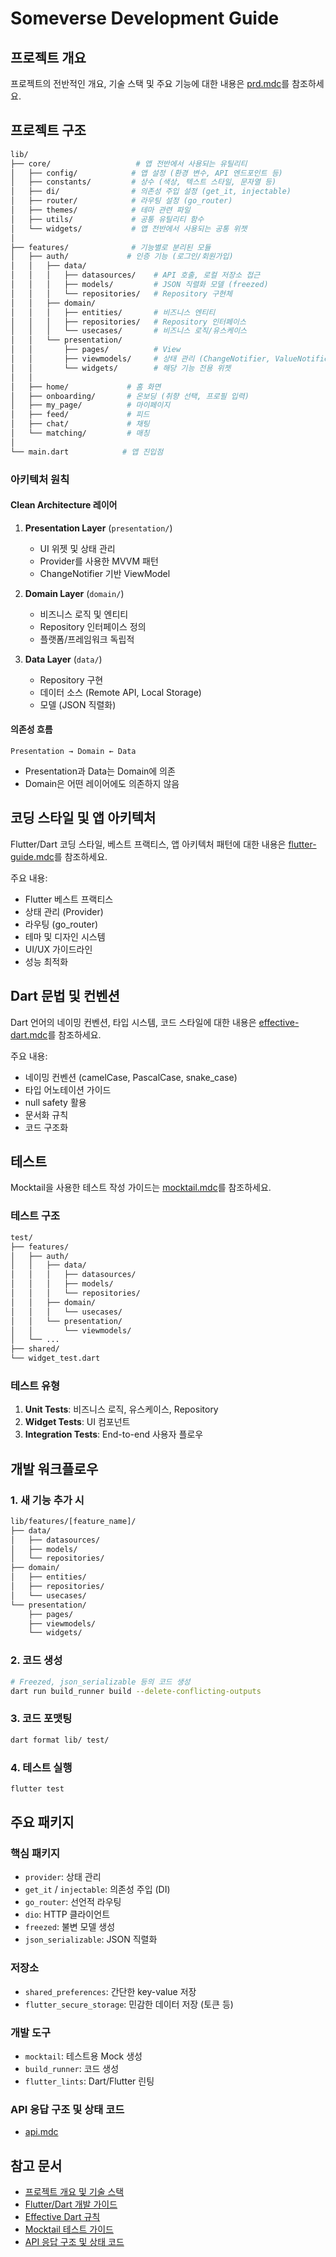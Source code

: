 # Someverse Development Guide

## 프로젝트 개요
프로젝트의 전반적인 개요, 기술 스택 및 주요 기능에 대한 내용은 [prd.mdc](.cursor/rules/prd.mdc)를 참조하세요.

## 프로젝트 구조

```bash
lib/
├── core/                   # 앱 전반에서 사용되는 유틸리티
│   ├── config/            # 앱 설정 (환경 변수, API 엔드포인트 등)
│   ├── constants/         # 상수 (색상, 텍스트 스타일, 문자열 등)
│   ├── di/                # 의존성 주입 설정 (get_it, injectable)
│   ├── router/            # 라우팅 설정 (go_router)
│   ├── themes/            # 테마 관련 파일
│   ├── utils/             # 공통 유틸리티 함수
│   └── widgets/           # 앱 전반에서 사용되는 공통 위젯
│
├── features/              # 기능별로 분리된 모듈
│   ├── auth/             # 인증 기능 (로그인/회원가입)
│   │   ├── data/
│   │   │   ├── datasources/    # API 호출, 로컬 저장소 접근
│   │   │   ├── models/         # JSON 직렬화 모델 (freezed)
│   │   │   └── repositories/   # Repository 구현체
│   │   ├── domain/
│   │   │   ├── entities/       # 비즈니스 엔티티
│   │   │   ├── repositories/   # Repository 인터페이스
│   │   │   └── usecases/       # 비즈니스 로직/유스케이스
│   │   └── presentation/
│   │       ├── pages/          # View
│   │       ├── viewmodels/     # 상태 관리 (ChangeNotifier, ValueNotifier)
│   │       └── widgets/        # 해당 기능 전용 위젯
│   │
│   ├── home/             # 홈 화면
│   ├── onboarding/       # 온보딩 (취향 선택, 프로필 입력)
│   ├── my_page/          # 마이페이지
│   ├── feed/             # 피드
│   ├── chat/             # 채팅
│   └── matching/         # 매칭
│
└── main.dart            # 앱 진입점
```

### 아키텍처 원칙

#### Clean Architecture 레이어
1. **Presentation Layer** (`presentation/`)
   - UI 위젯 및 상태 관리
   - Provider를 사용한 MVVM 패턴
   - ChangeNotifier 기반 ViewModel

2. **Domain Layer** (`domain/`)
   - 비즈니스 로직 및 엔티티
   - Repository 인터페이스 정의
   - 플랫폼/프레임워크 독립적

3. **Data Layer** (`data/`)
   - Repository 구현
   - 데이터 소스 (Remote API, Local Storage)
   - 모델 (JSON 직렬화)

#### 의존성 흐름
```
Presentation → Domain ← Data
```
- Presentation과 Data는 Domain에 의존
- Domain은 어떤 레이어에도 의존하지 않음

## 코딩 스타일 및 앱 아키텍처
Flutter/Dart 코딩 스타일, 베스트 프랙티스, 앱 아키텍처 패턴에 대한 내용은 [flutter-guide.mdc](.cursor/rules/flutter-guide.mdc)를 참조하세요.

주요 내용:
- Flutter 베스트 프랙티스
- 상태 관리 (Provider)
- 라우팅 (go_router)
- 테마 및 디자인 시스템
- UI/UX 가이드라인
- 성능 최적화

## Dart 문법 및 컨벤션
Dart 언어의 네이밍 컨벤션, 타입 시스템, 코드 스타일에 대한 내용은 [effective-dart.mdc](.cursor/rules/effective-dart.mdc)를 참조하세요.

주요 내용:
- 네이밍 컨벤션 (camelCase, PascalCase, snake_case)
- 타입 어노테이션 가이드
- null safety 활용
- 문서화 규칙
- 코드 구조화

## 테스트
Mocktail을 사용한 테스트 작성 가이드는 [mocktail.mdc](.cursor/rules/mocktail.mdc)를 참조하세요.

### 테스트 구조
```bash
test/
├── features/
│   ├── auth/
│   │   ├── data/
│   │   │   ├── datasources/
│   │   │   ├── models/
│   │   │   └── repositories/
│   │   ├── domain/
│   │   │   └── usecases/
│   │   └── presentation/
│   │       └── viewmodels/
│   └── ...
├── shared/
└── widget_test.dart
```

### 테스트 유형
1. **Unit Tests**: 비즈니스 로직, 유스케이스, Repository
2. **Widget Tests**: UI 컴포넌트
3. **Integration Tests**: End-to-end 사용자 플로우

## 개발 워크플로우

### 1. 새 기능 추가 시
```bash
lib/features/[feature_name]/
├── data/
│   ├── datasources/
│   ├── models/
│   └── repositories/
├── domain/
│   ├── entities/
│   ├── repositories/
│   └── usecases/
└── presentation/
    ├── pages/
    ├── viewmodels/
    └── widgets/
```

### 2. 코드 생성
```bash
# Freezed, json_serializable 등의 코드 생성
dart run build_runner build --delete-conflicting-outputs
```

### 3. 코드 포맷팅
```bash
dart format lib/ test/
```

### 4. 테스트 실행
```bash
flutter test
```

## 주요 패키지

### 핵심 패키지
- `provider`: 상태 관리
- `get_it` / `injectable`: 의존성 주입 (DI)
- `go_router`: 선언적 라우팅
- `dio`: HTTP 클라이언트
- `freezed`: 불변 모델 생성
- `json_serializable`: JSON 직렬화

### 저장소
- `shared_preferences`: 간단한 key-value 저장
- `flutter_secure_storage`: 민감한 데이터 저장 (토큰 등)

### 개발 도구
- `mocktail`: 테스트용 Mock 생성
- `build_runner`: 코드 생성
- `flutter_lints`: Dart/Flutter 린팅

### API 응답 구조 및 상태 코드
- [api.mdc](.cursor/rules/api.mdc)

## 참고 문서

- [프로젝트 개요 및 기술 스택](.cursor/rules/prd.mdc)
- [Flutter/Dart 개발 가이드](.cursor/rules/flutter-guide.mdc)
- [Effective Dart 규칙](.cursor/rules/effective-dart.mdc)
- [Mocktail 테스트 가이드](.cursor/rules/mocktail.mdc)
- [API 응답 구조 및 상태 코드](.cursor/rules/api.mdc)

